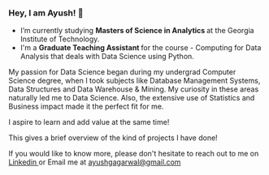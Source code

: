 ### Hey, I am Ayush! 👋

- I’m currently studying <strong> Masters of Science in Analytics </strong> at the Georgia Institute of Technology.
- I'm a <strong> Graduate Teaching Assistant </strong> for the course - Computing for Data Analysis that deals with Data Science using Python.

My passion for Data Science began during my undergrad Computer Science degree, when I took subjects like Database Management Systems, Data Structures and Data Warehouse & Mining. My curiosity in these areas naturally led me to Data Science. Also, the extensive use of Statistics and Business impact made it the perfect fit for me.

I aspire to learn and add value at the same time!

This gives a brief overview of the kind of projects I have done!

If you would like to know more, please don't hesitate to reach out to me on <a href="https://www.linkedin.com/in/ayushgagarwal/"> Linkedin </a> or Email me at ayushgagarwal@gmail.com

<!--
**ayushgagarwal/ayushgagarwal** is a ✨ _special_ ✨ repository because its `README.md` (this file) appears on your GitHub profile.

Here are some ideas to get you started:

- 🔭 I’m currently working on ...
- 🌱 I’m currently learning ...
- 👯 I’m looking to collaborate on ...
- 🤔 I’m looking for help with ...
- 💬 Ask me about ...
- 📫 How to reach me: ...
- 😄 Pronouns: ...
- ⚡ Fun fact: ...
-->
